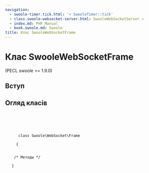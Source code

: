 ```yaml
---
navigation:
  - swoole-timer.tick.html: '« SwooleTimer::tick'
  - class.swoole-websocket-server.html: SwooleWebSocketServer »
  - index.md: PHP Manual
  - book.swoole.md: Swoole
title: Клас SwooleWebSocketFrame
---
```

# Клас SwooleWebSocketFrame

(PECL swoole >= 1.9.0)

## Вступ

## Огляд класів

```synopsis



    
     
      class Swoole\WebSocket\Frame
     
     {


    /* Методы */

   }
```
